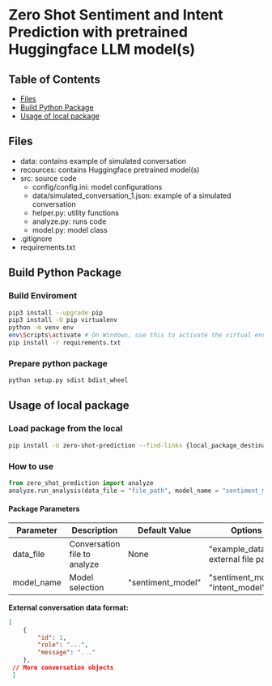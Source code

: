 # Zero Shot Sentiment and Intent Prediction with pretrained Huggingface LLM model(s)

## Table of Contents

- [Files](#Files)
- [Build Python Package](#buildpackage)
- [Usage of local package](#usepackage)

## Files

* data: contains example of simulated conversation
* recources: contains Huggingface pretrained model(s)
* src: source code
    * config/config.ini: model configurations
    * data/simulated_conversation_1.json: example of a simulated conversation
    * helper.py: utility functions
    * analyze.py: runs code
    * model.py: model class
* .gitignore
* requirements.txt

## Build Python Package

### Build Enviroment
```bash
pip3 install --upgrade pip
pip3 install -U pip virtualenv
python -m venv env
env\Scripts\activate # On Windows, use this to activate the virtual environment
pip install -r requirements.txt
```

### Prepare python package
```bash
python setup.py sdist bdist_wheel
```

## Usage of local package

### Load package from the local
```bash
pip install -U zero-shot-prediction --find-links {local_package_destination}
```

### How to use
```python 
from zero_shot_prediction import analyze
analyze.run_analysis(data_file = "file_path", model_name = "sentiment_model")
```
#### Package Parameters

| Parameter      | Description                                 | Default Value           | Options                              |
| -------------- | ------------------------------------------- | ----------------------- | ------------------------------------ |
| data_file      | Conversation file to analyze                | None                    | "example_data", external file path   |
| model_name     | Model selection                             | "sentiment_model"       | "sentiment_model", "intent_model"    |


**External conversation data format:**
```json
[
    {
        "id": 1,
        "role": "...",
        "message": "..."
    },
 // More conversation objects
 ]
```           






